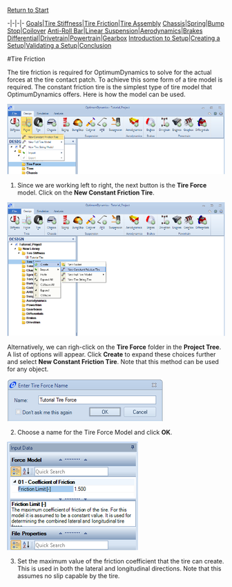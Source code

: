 [Return to Start](1_Tutorial_1.md)

-|-|-|-
[Goals](../1_Goals.md)|[Tire Stiffness](../3_Tire_Stiffness.md)|[Tire Friction](../4_Tire_Friction.md)|[Tire Assembly](../5_TireAssy.md)
[Chassis](../6_Chassis.md)|[Spring](../7_Spring.md)|[Bump Stop](../8_BumpStop.md)|[Coilover](../9_Coilover.md)
[Anti-Roll Bar](../10_ARB.md)|[Linear Suspension](../11_LinearSus.md)|[Aerodynamics](../12_Aero.md)|[Brakes](../13_Brakes.md)
[Differential](../14_Diff.md)|[Drivetrain](../15_DT.md)|[Powertrain](../16_Powertrain.md)|[Gearbox](../17_Gearbox.md)
[Introduction to Setup](../18_Setupintro.md)|[Creating a Setup](../19_Setup.md)|[Validating a Setup](../20_ValidateSetup.md)|[Conclusion](../21_Conclusion.md)

#Tire Friction

The tire friction is required for OptimumDynamics to solve for the actual forces at the tire contact patch.  To achieve this some form of a tire model is required.  The constant friction tire is the simplest type of tire model that OptimumDynamics offers.  Here is how the model can be used.

![Tire Force Button](../img/tire_force_button.png)

1) Since we are working left to right, the next button is the __Tire Force__ model. Click on the __New Constant Friction Tire__.

![Tire Force Right Click](../img/tire_force_right.png)

Alternatively, we can righ-click on the __Tire Force__ folder in the __Project Tree__.  A list of options will appear.  Click __Create__ to expand these choices further and select __New Constant Friction Tire__.  Note that this method can be used for any object.

![Tire Force Name](../img/tire_force_name.png)

2) Choose a name for the Tire Force Model and click __OK__.

![Tire Friction Coefficient](../img/Tire_friction_value.png)

3) Set the maximum value of the friction coefficient that the tire can create.  This is used in both the lateral and longitudinal directions.  Note that this assumes no slip capable by the tire.